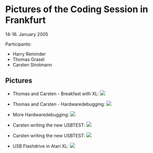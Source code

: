 # Pictures of the Coding Session in Frankfurt  
  
14-16. January 2005  
  
Participants:  
- Harry Reminder  
- Thomas Grasel  
- Carsten Strotmann  
  
## Pictures  
  
- Thomas and Carsten - Breakfast with XL:  ![](attachments/DSCN0410.jpg)  
  
- Thomas and Carsten - Hardwaredebugging:  ![](attachments/DSCN0414.jpg)  
  
- More Hardwaredebugging:  ![](attachments/DSCN0415.jpg)  
  
- Carsten writing the new USBTEST:  ![](attachments/DSCN0417.jpg)  
  
- Carsten writing the new USBTEST:  ![](attachments/DSCN0418.jpg)  
  
- USB Flashdrive in Atari XL:  ![](attachments/DSCN0419.jpg)  
  
  
  
  
  
